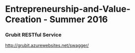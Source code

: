# Entrepreneurship-and-Value-Creation - Summer 2016

<h3>Grubit RESTful Service</h3>
<a href="http://grubit.azurewebsites.net/swagger/ui/index" target="_blank">http://grubit.azurewebsites.net/swagger/</a>
<br>

